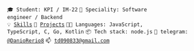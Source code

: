 <code>🎓 Student: KPI / IM-22</code>
<code>👷 Speciality: Software engineer / Backend</code><br>
<code>💡 [Skills](SKILLS.md)</code>
<code>🧻 [Projects](PROJECTS.md)</code>
<code>🧑‍💻 Languages: JavaScript, TypeScript, C, Go, Kotlin</code>
<code>📦 Tech stack: node.js</code>
<code>💬 telegram: [@DanioRerio8](https://t.me/DanioRerio8)</code>
<code>📫 [td090833@gmail.com](td090833@gmail.com)</code>
